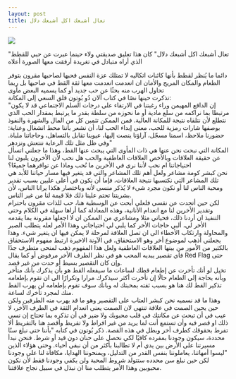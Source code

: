 ```yaml
---
layout: post
title: تعال أشبعك اكل أشبعك دلال
---
```


 ![](https://i.ibb.co/BwFKxp7/FO2-Mh-VWXs-AITl-EX.jpg)


"تعال أشبعك اكل أشبعك دلال" كان هذا تعليق صديقتي ولاء حينما عبرت عن حبي للقطط الذي أراه متبادل في تغريدة أرفقت معها الصورة أعلاه  


دائما ما يُنظر لقطط بأنها كائنات اتكاليه لا تمتلك عزة النفس فحبها لصاحبها مقرون بتوفر الطعام والمكان المريح والأمان ان انعدمت انعدمت معها ثقة القط في صاحبها بل ربما تحاول الهرب منه بحثًا عن حب جديد أو كما يسميه البعض مأوى  
تذكرت حينها نصًا في كتاب آلان دُو بُوتون قلق السعي إلى المكانة:  
"إن الدافع المهيمن وراء رغبتنا في الارتقاء على درجات السلم الاجتماعي قد لا يكون مرتبطا بما نراكمه من سلع مادية أو ما نحوزه من سلطة بقدر ما يرتبط بمقدار الحب الذي نتطلع لأن نتلقاه نتيجة للمكانة العالية. فمن الممكن تثمين كل من المال والشهرة والنفوذ بوصفها شارات رمزية للحب، معنى إبداء الحب لنا، أن نشعر بأننا محط انشغال وعناية: حضورنا ملاحظ، اسمنا مسجّل، آراؤنا ينصت إليها، عيوبنا تقابل بالتساهل، وحاجاتنا ملباة. وفي ظل مثل تلك الرعاية ننتعش ونزدهر"   
المكانة التي نبحث نحن عنها هي ذات المأوى التي يبحث عنها القط، وهذا ما جعلني اتسأل عن حقيقة العلاقات وبالأخص العلاقات العاطفية والحب هل نحب لأن الأخرون يلبون لنا احتياجاتنا ام نحب لأننا نرى في الأخرين ما نُحب وماذا عن توافرهما جميعًا؟   
نحن كبشر كومة مشاعر ولعل أهم تلك المشاعر والتي قد يتغير فيها مسار حياتنا للأبد هي تلك المشاعر التي نكتسبها نتيجة العلاقات، فإما أن نكون في أعلى عليين بسبب تقدير ومحبة الناس لنا أو نكون مجرد شيء لا يُذكر منسي لأنه وباختصار هكذا يرانا الناس، لأن بشريتنا تحتم علينا ذلك فلا قيمة لنا من غير الناس.    
لكن حين أتحدث عن نفسي فلعلي أبحث عن الوسطية هنا، حب للذات مقرون باحترام وتقدير الأخرين لنا مع انعدام الأنانية، وهذه المعادلة كما أراها سهلة في الكلام وحتى التنفيذ ان أردنا ذلك، فحياتي مثلا ومشاعري من الممكن ان لا اجعلها مقرونة بما يقدمه الأخر لي، ألبي حاجات الأخر كما يلبي لي احتياجاتي وهذا الأمر لعله يتطلب الصبر والمحاولة وارتكاب الأخطاء الى ان تصل العلاقة لمرحلة لا يمكن فيها ان يتغير شيء.
وهذا يجعلني أذهب لموضوع أخر وهو الاستحقاق، في الآونة الاخيرة ارتبط مفهوم الاستحقاق بالكثير من الأمور من بينها العلاقات العاطفية ولعل هذا المفهوم ذهب لمنحى متطرف جدًا فأي تقصير يبديه المحب هو في نظر الطرف الأخر مرفوض أو كما يقال Red Flag حتى وإن كان التقصير بسيط أو حدث من غير قصد.    
تخيل لو أنك تأخرت عن إطعام قطك لساعات ما سيفعله القط هو بأن يذكرك بأنك متأخر وبأنه بحاجة إلى الطعام حالًا إن تأخرت أكثر سيذكرك مرارا وتكرارًا الى ان تقوم بإطعامه تذكير القط لك هنا هو بسبب ثقته بمحبتك له وبانك سوف تقوم بإطعامه لن يهرب القط منك لمجرد تأخرك لساعة.    
وهذا ما قد نسميه نحن كبشر العتاب على التقصير وهو ما قد يهرب منه الطرفين ولكن حين يحين الصمت في علاقة تنتهي لان الصمت يعني انعدام الثقة في الطرف الأخر، لا عيب في أن تبحث عن مكانتك في قلب محبوبك ولا ضير في أن تذكره بما تحتاج إن نسي ذلك او قصر فيه وأن تستمع أنت لما يريد من غير افراط ولا تفريط وأقصد هنا بالتفريط ألا تفرط بحقوقك كطرف أخر وبطل في هذه القصة.
ذكر بُوتون في كتابه "بأننا حتى نبلغ سنًا محددة، سيكون وجودنا بمفرده كافيًا لكي نحصل على حنان دون قيد أو شرط. فنحن نبدأ مسيرتنا على الأرض بين يدي أم لا تطالبنا بأكثر من أن نبقى أحياء. وحتى هؤلاء الذين ليسوا أمهاتنا، يعاملوننا بنفس القدر من التدليل، ويمنحوننا الهدايا، مكافأة لنا على وجودنا"    
لكن حين نبلغ سن محدده ستتولد شروط المحبة ولن يكفي وجودنا فقط لأن نكون محبوبين وهذا الأمر يتطلب منا ان نبذل في سبيل نجاح علاقتنا.    
